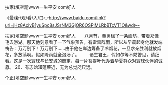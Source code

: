 扶家)填空题www一生平安 com好人

《最/新/观/看/入/口👉http://www.baidu.com/link?url=jHz8AcivB1yuSpc8sJSrNM3GjOR6OSPiMLRbBTcVT1O&wd》--

扶家)填空题www一生平安 com好人　　八月节，董勇租了一条画舫，带着郑佳艳去游湖。那天他刻意看了一下气象预告，有雷雷阵雨，所以从早晨起身他就发端祷告：万万别下！万万别下……由于他在岸边筹备了冷烟花，一旦求亲胜利就放烟花，多放荡啊。假如降雨就全泡汤了。
　　诸生君王，假如尔等不妨瞥见，请细看。这是一次寰球与长安城的商定，每一片菩提叶代办着华夏群众对寰球伙伴的诚恳。
	26、有志始知蓬莱近，无为总觉咫尺远。





个正)填空题www一生平安 com好人
